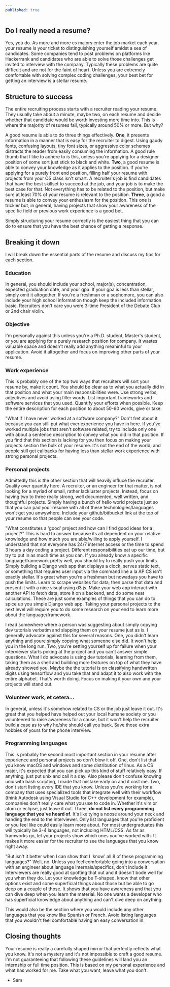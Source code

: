 ```yaml
---
published: true
---
```

## Do I really need a resume?

Yes, you do. As more and more cs majors enter the job market each year, your resume is your ticket to distinguishing yourself amidst a sea of candidates. Some companies tend to post problems on platforms like Hackerrank and candidates who are able to solve those challenges get invited to interview with the company. Typically these problems are quite difficult and are not for the faint of heart. Unless you are extremely comfortable with solving complex coding challenges, your best bet for getting an interview is a stellar resume.

## Structure to success

The entire recruiting process starts with a recruiter reading your resume. They usually take about a minute, maybe two, on each resume and decide whether that candidate would be worth investing more time into. This is where the majority of resumes fail, typically around 50% or more. But why?

A good resume is able to do three things effectively. **One**, it presents information in a manner that is easy for the recruiter to digest. Using gaudy fonts, confusing layouts, tiny font sizes, or aggressive color schemes distracts the reader from easily consuming the information. A good rule thumb that I like to adhere to is this, unless you're applying for a designer position of some sort just stick to black and white. **Two**, a good resume is able to convey your knowledge as it applies to the position. If you're applying for a purely front end position, filling half your resume with projects from your OS class isn't smart. A recruiter's job is find candidates that have the best skillset to succeed at the job, and your job is to make the best case for that. Not everything has to be related to the position, but make sure at least 70% of your resume is relevant to the position. **Three**, a good a resume is able to convey your enthusiasm for the position. This one is trickier but, in general, having projects that show your awareness of the specific field or previous work experience is a good bet. 

Simply structuring your resume correctly is the easiest thing that you can do to ensure that you have the best chance of getting a response. 

## Breaking it down

I will break down the essential parts of the resume and discuss my tips for each section.

### Education

In general, you should include your school, major(s), concentration, expected graduation date, and your gpa. If your gpa is less than stellar, simply omit it altogether. If you're a freshman or a sophomore, you can also include your high school information though keep the included information basic. Recruiters don't care you were 3-time President of the Debate Club or 2nd chair violin.

### Objective

I'm personally against this unless you're a Ph.D. student, Master's student, or you are applying for a purely research position for company. It wastes valuable space and doesn't really add anything meaninful to your application. Avoid it altogether and focus on improving other parts of your resume.

### Work experience

This is probably one of the top two ways that recruiters will sort your resume by, make it count. You should be clear as to what you actually did in that position and what your main responsibilities were. Use strong verbs, adjectives and avoid using filler words. List important frameworks and software services that you used. Quantify your efforts when possible. Keep the entire description for each position to about 50-60 words, give or take.

"What if I have never worked at a software company?" Don't fret about it because you can still put what ever experience you have in here. If you've worked multiple jobs that aren't software related, try to include only one with about a sentence description to convey what you did in that position. If you find that this section is lacking for you then focus on making your projects section the bulk of your resume. It's not the end of the world, and people still get callbacks for having less than stellar work experience with strong personal projects.

### Personal projects

Admittedly this is the other section that will heavily influce the recruiter. Quality over quantity here. A recruiter, or an engineer for that matter, is not looking for a myriad of small, rather lackluster projects. Instead, focus on having two to three really strong, well documented, well written, and thoughtful projects. Simply having a bunch of hello world projects just so that you can pad your resume with all of these technologies/languages won't get you anwywhere. Include your github/bitbucket link at the top of your resume so that people can see your code.

"What constitutes a 'good' project and how can I find good ideas for a project?" This is hard to answer because its all dependent on your relative knowledge and how much you are able/willing to apply yourself. I understand that not everyone has 24/7 internet access or the time to spend 3 hours a day coding a project. Different responsibilities eat up our time, but try to put in as much time as you can. If you already know a specific language/framework pretty well, you should try to really push your limits. Simply building a Django web app that displays a clock, serves static text, or something that requires user input via the command line a la AP CS isn't exactly stellar. It's great when you're a freshman but nowadays you have to push the limits. Learn to scrape websites for data, then parse that data and present it with a nice visual using d3.js. Make your web app interact with another API to fetch data, store it on a backend, and do some neat calculations. These are just some examples of things that you can do to spice up you simple Django web app. Taking your personal projects to the next level will require you to do some research on your end to learn more about the language/framework. 

I read somewhere where a person was suggesting about simply copying dev tutorials verbatim and slapping them on your resume just as is. I generally advocate against this for several reasons. One, you didn't learn anything and youre simply copying what someone else did. It won't help you in the long run. Two, you're setting yourself up for failure when your interviewer starts poking at the project and you can't answer simple questions. What I do advocate is using dev tutorials, learning from them, taking them as a shell and building more features on top of what they have already showed you. Maybe the the tutorial is on classifying  handwritten digits using tensorflow and you take that and adapt it to also work with the entire alphabet. That's worth doing. Focus on making it your own and your projects will stand out.

### Volunteer work, et cetera...

In general, unless it's somehow related to CS or the job just leave it out. It's great that you helped have helped out your local humane society or you volunteered to raise awareness for a cause, but it won't help the recruiter build a case as to why he/she should call you back. Save those extra hobbies of yours for the phone interview.

### Programming languages

This is probably the second most important section in your resume after experience and personal projects so don't blow it off. One, don't list that you know macOS and windows and some distribution of linux. As a CS major, it's expected that you can pick up this kind of stuff relatively easy. If anything, just put unix and call it a day. Also please don't confuse knowing unix with bash scripting, I made that mistake early on and it cost me. Two, don't start listing every IDE that you know. Unless you're working for a company that uses specialized tools that integrate well with their workflow (think Autodesk using Visual Studio for C++ development for example), companies don't really care what you use to code in. Whether it's vim or atom or eclipse, just leave it out. Three, **do not list every programming language that you've heard of**. It's like tying a noose around your neck and handing the end to the interviewer. Only list languages that you're proficient or you feel like could easily learn more about. For most undergraduates this will typically be 3-4 languages, not including HTML/CSS. As far as framworks go, let your projects show which ones you've worked with. It makes it more easier for the recruiter to see the languages that you know right away.

"But isn't it better when I can show that I 'know' all 8 of these programming languages?" Well, no. Unless you feel comfortable going into a conversation with an engineer about language internals/specifics, don't include it. Interviewers are really good at spotting that out and it doesn't bode well for you when they do.  Let your knowledge be T-shaped, know that other options exist and some superficial things about those but be able to go deep on a couple of those. It shows that you have awareness and that you can dive deep when you learn the material. No one wants a developer who has superficial knowledge about anything and can't dive deep on anything.

This would also be the section where you would include any other languages that you know like Spanish or French. Avoid listing languages that you wouldn't feel comfortable having an easy conversation in. 

## Closing thoughts

Your resume is really a carefully shaped mirror that perfectly reflects what you know. It's not a mystery and it's not impossible to craft a good resume. I'm not guaranteeing that following these guidelines will land you an internship or full time position. This is based on my personal experience and what has worked for me. Take what you want, leave what you don't.

- Sam
















